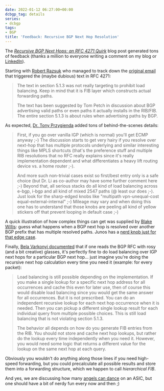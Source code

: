 ```yaml
---
date: 2022-01-12 06:27:00+00:00
dcbgp_tag: details
series:
- dcbgp
tags:
- BGP
title: 'Feedback: Recursive BGP Next Hop Resolution'
---
```

The _[Recursive BGP Next Hops: an RFC 4271 Quirk](/2022/01/bgp-recursive-next-hops-rfc/)_ blog post generated tons of feedback (thanks a million to everyone writing a comment on my blog or [LinkedIn](https://www.linkedin.com/feed/update/urn%3Ali%3Aactivity%3A6884535946654572544/)).

Starting with [Robert Razsuk](/2022/01/bgp-recursive-next-hops-rfc/#956) who managed to track down the [original email](https://mailarchive.ietf.org/arch/msg/idr/OHlGLdQOF5lSa_NR7oOaDjse8y8/) that triggered the (maybe dubious) text in RFC 4271:

> The text in section 5.1.3 was not really targeting to prohibit load balancing. Keep in mind that it is FIB layer which constructs actual forwarding paths.
>
> The text has been suggested by Tom Petch in discussion about BGP advertising valid paths or even paths it actually installs in the RIB/FIB. The entire section 5.1.3 is about rules when advertising paths by BGP.
<!--more-->
As expected, [Dr. Tony Przygienda](https://www.linkedin.com/in/dr-tony-przygienda-018501/) added tons of behind-the-scenes details:

> First, if you go over vanilla IGP (which is normal) you'll get ECMP anyway ;-) The discussion starts to get very hairy if you resolve over next-hop that has multiple protocols underlying and similar interesting things like MPLS shortcuts (that's the preference stuff and multiple RIB resolutions that no RFC really explains since it's really implementation dependent and what differentiates a heavy lift routing device vs. a home router ;-).
>
> And more such non-trivial cases exist so first/best entry only is a safe choice (but Dr. Li as co-author may have some further comment here ;-) Beyond that, all serious stacks do all kind of load balancing across e-bgp, i-bgp and all kind of mixed 2547 paths (@ least our does ;-). Just look for the sharp-edged knobs like "multipath vpn-unequal-cost equal-external-internal" ;-) Mileage may vary and when doing this one has to understand that those knobs are peeling all kind of yellow stickers off that prevent looping in default case ;-)

A quick illustration of how complex things can get was supplied by [Blake Willis](https://www.linkedin.com/in/blakedot/): guess what happens when a BGP next hop is resolved over another BGP prefix that has multiple resolved paths. Junos has a [nerd knob just for that edge case](https://www.juniper.net/documentation/us/en/software/junos/bgp/topics/topic-map/load-balancing-bgp-session.html#id-configuring-recursive-resolution-over-bgp-multipath).

Finally, [Bela Varkonyi documented](/2022/01/bgp-recursive-next-hops-rfc/#960) that if one reads the BGP RFC with rosy (and a bit creative) glasses, it's perfectly fine to do load balancing over IGP next hops for a particular BGP next hop... just imagine you're doing the recursive next hop calculation every time you need it (example: for every packet):

> Load balancing is still possible depending on the implementation. If you make a single lookup for a specific next hop address for all occurrences and cache this even for later use, then of course this would disable load balancing since you would get the same answer for all occurrences. But it is not prescribed. You can do an independent recursive lookup for each next hop occurrence when it is needed. Then you can pickup a different single lookup result for each individual query from multiple possible choices. This is still load balancing that is not violating section 5.1.3.
>
> The behavior all depends on how do you generate FIB entries from the RIB. You should not store and cache next hop lookups, but rather do the lookup every time independently when you need it. However, you would need some logic that returns a different value for the lookup on the same next hop at each query.

Obviously you wouldn't do anything along those lines if you need high-speed forwarding, but you could precalculate all possible results and store them into a forwarding structure, which we happen to call *hierarchical FIB*.

And yes, we are discussing how many [angels can dance](https://en.wikipedia.org/wiki/How_many_angels_can_dance_on_the_head_of_a_pin%3F) on an ASIC, but one should have a bit of nerdy fun every now and then ;)
